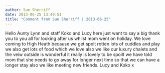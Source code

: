 ```yaml
---
author: Sue Sherriff
date: 2013-06-25 13:49:51
title: "Comment from Sue Sherriff | 2013-06-25"
---
```

Hello Aunty Lynn and staff Koko and Lucy here just want to say a big thank you to you all for looking after us whilst mom went on holiday.  We love coming to High Heath because we get spolt rotten lots of cuddles and play we also get lots of food which we love also we like our luxury chalets and the veiw outside is wonderful it really is lovely to be spoilt we have told mom that she needs to go away for longer next time so that we can have a longer stay also we like meeting new friends. Lucy and Koko x

